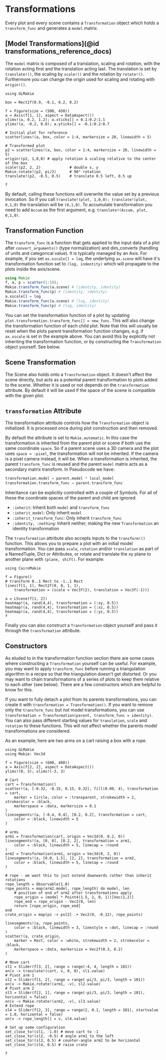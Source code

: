 # Transformations

Every plot and every scene contains a `Transformation` object which holds a `transform_func` and generates a `model` matrix.

## [Model Transformations](@id transformations_reference_docs)

The `model` matrix is composed of a translation, scaling and rotation, with the rotation acting first and the translation acting last.
The translation is set by `translate!()`, the scaling by `scale!()` and the rotation by `rotate!()`.
Furthermore you can change the origin used for scaling and rotating with `origin!()`.

```@figure backend=GLMakie
using GLMakie

box = Rect2f(0.9, -0.1, 0.2, 0.2)

f = Figure(size = (500, 450))
a = Axis(f[1, 1], aspect = DataAspect())
xlims!(a, 0.2, 1.2); a.xticks[] = 0.1:0.2:1.1
ylims!(a, -0.2, 0.8); a.yticks[] = -0.1:0.2:0.7

# Initial plot for reference
scatterlines!(a, box, color = 1:4, markersize = 20, linewidth = 5)

# Transformed plot
p2 = scatterlines!(a, box, color = 1:4, markersize = 20, linewidth = 5)
origin!(p2, 1,0,0) # apply rotation & scaling relative to the center of the box
scale!(p2, 2, 2)             # double x, y
Makie.rotate!(p2, pi/2)      # 90° rotation
translate!(p2, -0.5, 0.5)    # translate 0.5 left, 0.5 up

f
```

By default, calling these functions will overwrite the value set by a previous invocation.
So if you call `translate!(plot, 1,0,0); translate!(plot, 0,1,0)` the translation will be `(0,1,0)`.
To accumulate transformation you need to add `Accum` as the first argument, e.g. `translate!(Accum, plot, 0,1,0)`.

## Transformation Function

The `transform_func` is a function that gets applied to the input data of a plot after `convert_arguments()` (type normalization) and dim_converts (handling of units and categorical value).
It is typically managed by an Axis.
For example, if you set `ax.xscale[] = log`, the underlying `ax.scene` will have it's transformation function set to `(log, indentity)` which will propagate to the plots inside the axis/scene.

```julia
using Makie
f, a, p = scatter(1:10);
Makie.transform_func(a.scene) # (identity, identity)
Makie.transform_func(p) # (identity, identity)
a.xscale[] = log
Makie.transform_func(a.scene) # (log, identity)
Makie.transform_func(p) # (log, identity)
```

You can set the transformation function of a plot by updating `plot.transformation.transform_func[] = new_func`.
This will also change the transformation function of each child plot.
Note that this will usually be reset when the plots parent transformation function changes, e.g. if `ax.xscale` is set in the example above.
You can avoid this by explicitly not inheriting the transformation function, or by constructing the `Transformation` object yourself.
See below.

## Scene Transformation

The Scene also holds onto a `Transformation` object.
It doesn't affect the scene directly, but acts as a potential parent transformation to plots added to the scene.
Whether it is used or not depends on the `transformation` attribute.
By default it will be used if the space of the scene is compatible with the given plot.

## `transformation` Attribute

The transformation attribute controls how the `Transformation` object is initialized.
It is processed once during plot construction and then removed.

By default the attribute is set to `Makie.automatic`.
In this case the transformation is inherited from the parent plot or scene if both use the same coordinate `space`.
So if a parent scene uses a 3D camera and the plot uses `space = :pixel`, the transformation will not be inherited.
If the camera is a pixel camera instead, it will be.
When a transformation is inherited, the parent `transform_func` is reused and the parent `model` matrix acts as a secondary matrix transform.
In Pseudocode we have:

```julia
transformation.model = parent.model * local_model
transformation.transform_func = parent.transform_func
```

Inheritance can be explicitly controlled with a couple of Symbols.
For all of these the coordinate spaces of the parent and child are ignored.
- `:inherit`: Inherit both `model` and `transform_func`
- `:inherit_model`: Only inherit `model`
- `:inherit_transform_func`: Only inherit `transform_func`
- `:identity, :nothing`: Inherit neither, making the new `Transformation` an identity transformation

The `transformation` attribute also accepts inputs to the `transform!()` function.
This allows you to prepare a plot with an initial model transformation.
You can pass `scale`, `rotation` and/or `translation` as part of a NamedTuple, Dict or Attributes, or rotate and translate the xy plane to another plane with `(plane, shift)`.
For example:

```@figure
using CairoMakie

f = Figure()
# transform 0..1 Rect to -1..1 Rect
lines(f[1, 1], Rect2f(0, 0, 1, 1),
    transformation = (scale = Vec3f(2), translation = Vec3f(-1)))

a = LScene(f[1, 2])
heatmap!(a, rand(4,4), transformation = (:xy, 0.5))
heatmap!(a, rand(4,4), transformation = (:xz, 0.5))
heatmap!(a, rand(4,4), transformation = (:yz, 0.5))
f
```

Finally you can also construct a `Transformation` object yourself and pass it through the `transformation` attribute.

## Constructors

As eluded to in the transformation function section there are some cases where constructing a `Transformation` yourself can be useful.
For example, you may want to apply `transform_func` before running a triangulation algorithm in a recipe so that the triangulation doesn't get distorted.
Or you may want to chain transformations of a series of plots to keep them relative to each other (see below).
There are a few constructors which are helpful to know for this.

If you want to fully detach a plot from its parents transformations, you can create it with `transformation = Transformation()`.
If you want to remove only the `transform_func` but not model transformations, you can use `transformation = Transformation(parent, transform_func = identity)`.
You can also pass different starting values for `translation`, `scale` and `rotation` to these functions.
This will not affect whether the parents model transformations are considered.

As an example, here are two arms on a cart raising a box with a rope.

```@figure backend=GLMakie
using GLMakie
using Makie: Vec3d

f = Figure(size = (600, 400))
a = Axis(f[2, 2], aspect = DataAspect())
ylims!(0, 3); xlims!(-3, 3)

# Cart
cart = Transformation()
scatter!(a, [-0.32, -0.15, 0.15, 0.32], fill(0.09, 4), transformation = cart,
    marker = Circle, color = :transparent, strokewidth = 2, strokecolor = :black,
    markerspace = :data, markersize = 0.1
)
linesegments!(a, [-0.4, 0.4], [0.2, 0.2], transformation = cart,
    color = :black, linewidth = 5
)

# arms
arm1 = Transformation(cart, origin = Vec3d(0, 0.2, 0))
linesegments!(a, [0, 0], [0.2, 2], transformation = arm1,
    color = :black, linewidth = 5, linecap = :round
)
arm2 = Transformation(arm1, origin = Vec3d(0, 2, 0))
linesegments!(a, [0.0, 1.5], [2, 2], transformation = arm2,
    color = :black, linewidth = 5, linecap = :round
)

# rope - we want this to just extend downwards rather than inherit rotations
rope_length = Observable(1.0)
rope_points = map(arm2.model, rope_length) do model, len
    # position of end of arm2 after transformations apply
    rope_origin = (model * Point4(1.5, 2, 0, 1))[Vec(1,2)]
    rope_end = rope_origin - Vec2(0, len)
    return [rope_origin, rope_end]
end
crate_origin = map(ps -> ps[2] .+ Vec2(0, -0.12), rope_points)

linesegments!(a, rope_points,
    color = :black, linewidth = 3, linestyle = :dot, linecap = :round
)
scatter!(a, crate_origin,
    marker = Rect, color = :white, strokewidth = 2, strokecolor = :black,
    markerspace = :data, markersize = Vec2f(0.3, 0.2)
)

# Move cart
sl1 = Slider(f[3, 2], range = range(-4, 4, length = 101))
on(v -> translate!(cart, v, 0, 0), sl1.value)
# Pivot arm 1
sl2 = Slider(f[1, 2], range = range(-pi/3, pi/3, length = 101))
on(v -> Makie.rotate!(arm1, -v), sl2.value)
# Pivot arm 2
sl3 = Slider(f[2, 1], range = range(-pi/3, pi/3, length = 101), horizontal = false)
on(v -> Makie.rotate!(arm2, -v), sl3.value)
# Extend rope
sl4 = Slider(f[2, 3], range = range(2, 0.1, length = 101), startvalue = 1.0, horizontal = false)
on(v -> rope_length[] = v, sl4.value)

# Set up some configuration
set_close_to!(sl1, -1.0) # move cart to -1
set_close_to!(sl2, -0.5) # angle arm1 to the left
set_close_to!(sl3, 0.5) # counter-angle arm2 to be horizontal
set_close_to!(sl4, 0.5) # raise crate

f
```